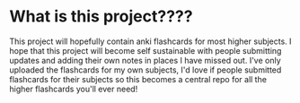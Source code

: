 # What is this project????
This project will hopefully contain anki flashcards for most higher subjects.  I hope that this project will become self sustainable with people submitting updates and adding their own notes in places I have missed out. I've only uploaded the flashcards for my own subjects, I'd love if people submitted flashcards for their subjects so this becomes a central repo for all the higher flashcards you'll ever need!
